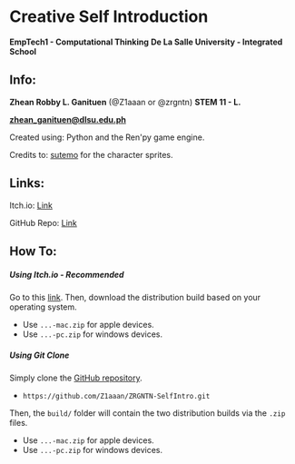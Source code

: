# Creative Self Introduction

**EmpTech1 - Computational Thinking**
**De La Salle University - Integrated School**

## Info:

**Zhean Robby L. Ganituen** (@Z1aaan or @zrgntn)
**STEM 11 - L.**

**zhean_ganituen@dlsu.edu.ph**

Created using: Python and the Ren'py game engine.

Credits to: [sutemo](https://sutemo.itch.io) for the character sprites.

## Links:

Itch.io: [Link](https://z1aaan.itch.io/zrgntn-selfintro)

GitHub Repo: [Link](https://github.com/Z1aaan/ZRGNTN-SelfIntro)

## How To:

##### Using Itch.io - **Recommended**

Go to this [link](https://z1aaan.itch.io/zrgntn-selfintro).
Then, download the distribution build based on your operating system. 
- Use `...-mac.zip` for apple devices.
- Use `...-pc.zip` for windows devices.

##### Using Git Clone

Simply clone the [GitHub repository](https://github.com/Z1aaan/ZRGNTN-SelfIntro).
- `https://github.com/Z1aaan/ZRGNTN-SelfIntro.git`

Then, the `build/` folder will contain the two distribution builds via the `.zip` files.
- Use `...-mac.zip` for apple devices.
- Use `...-pc.zip` for windows devices.